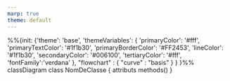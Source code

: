 ```yaml
---
marp: true
theme: default
---
```


<div class="mermaid">
%%{init: {'theme': 'base',
    'themeVariables': {
      'primaryColor': '#fff',
      'primaryTextColor': '#1f1b30',
      'primaryBorderColor': '#FF2453',
      'lineColor': '#1f1b30',
      'secondaryColor': '#006100',
      'tertiaryColor': '#fff',
      'fontFamily':'verdana'
    }, 
    "flowchart" : { "curve" : "basis" } 
} }%%
classDiagram
    class NomDeClasse {
        attributs
        methods()
    }    

</div>

